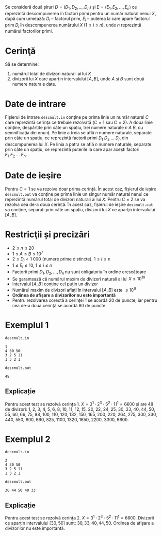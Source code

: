 Se consideră două șiruri $D = (D_1, D_2, ..., D_n)$ și $E = (E_1, E_2, ..., E_n)$ ce reprezintă descompunerea în factori primi pentru un număr natural nenul $X$, după cum urmează: $D_i$ – factorul prim, $E_i$ – puterea la care apare factorul prim $D_i$ în descompunerea numărului $X$ ($1 \leq i \leq n$), unde $n$ reprezintă numărul factorilor primi.

# Cerinţă

Să se determine:

1. numărul total de divizori naturali ai lui $X$
2. divizorii lui $X$ care aparțin intervalului $[A, B]$, unde $A$ şi $B$ sunt două numere naturale date.

# Date de intrare

Fișierul de intrare `descmult.in` conține pe prima linie un număr natural $C$ care reprezintă cerința ce trebuie rezolvată ($C = 1$ sau $C = 2$).
A doua linie conține, despărțite prin câte un spațiu, trei numere naturale $n \ A \ B$, cu semnificația din enunț.
Pe linie a treia se află $n$ numere naturale, separate prin câte un spațiu, ce reprezintă factorii primi $D_1 \ D_2 \ ... \ D_n$ din descompunerea lui $X$.
Pe linia a patra se află $n$ numere naturale, separate prin câte un spațiu, ce reprezintă puterile la care apar
aceşti factori $E_1 \ E_2 \ ... \ E_n$.

# Date de ieşire

Pentru $C = 1$ se va rezolva doar prima cerință. În acest caz, fișierul de ieșire `descmult.out` va conține pe prima linie un singur număr natural nenul ce reprezintă numărul total de divizori naturali ai lui $X$.
Pentru $C = 2$ se va rezolva cea de-a doua cerință. În acest caz, fișierul de ieșire `descmult.out` va conține, separați prin câte un spațiu, divizorii lui $X$ ce aparţin intervalului $[A, B]$.

# Restricţii și precizări

* $2 \leq n \leq 20$
* $1 \leq A \leq B \leq {10}^{7}$
* $2 \leq D_i \lt 1 \ 000$ (numere prime distincte), $1 \leq i \leq n$
* $1 \leq E_i \leq 10$, $1 \leq i \leq n$
* Factorii primi $D_1, D_2, ..., D_n$ nu sunt obligatoriu în ordine crescătoare
* Se garantează că numărul maxim de divizori naturali ai lui $X \leq {10}^{19}$
* Intervalul $[A, B]$ conține cel puțin un divizor
* Numărul maxim de divizori aflați în intervalul $[A, B]$ este $\leq {10}^{6}$
* **Ordinea de afișare a divizorilor nu este importantă**
* Pentru rezolvarea corectă a cerinței $1$ se acordă $20$ de puncte, iar pentru cea de-a doua cerință se acordă $80$ de puncte.

# Exemplul 1

`descmult.in`
```
1
4 30 50
3 2 5 11
1 3 2 1
```

`descmult.out`
```
48
```

## Explicație

Pentru acest test se rezolvă cerința $1$.
$X = {3}^{1} \cdot {2}^{3} \cdot {5}^{2} \cdot {11}^{1} = 6600$ și are $48$ de divizori: $1$, $2$, $3$, $4$, $5$, $6$, $8$, $10$, $11$, $12$, $15$, $20$, $22$, $24$, $25$, $30$, $33$, $40$, $44$, $50$, $55$, $60$, $66$, $75$, $88$, $100$, $110$, $120$, $132$, $150$, $165$, $200$, $220$, $264$, $275$, $300$, $330$, $440$, $550$, $600$, $660$, $825$, $1100$, $1320$, $1650$, $2200$, $3300$, $6600$.

# Exemplul 2

`descmult.in`
```
2
4 30 50
3 2 5 11
1 3 2 1
```

`descmult.out`
```
30 44 50 40 33
```

## Explicație

Pentru acest test se rezolvă cerința $2$.
$X = {3}^{1} \cdot {2}^{3} \cdot {5}^{2} \cdot {11}^{1} = 6600$.
Divizorii ce aparțin intervalului $[30, 50]$ sunt: $30, 33, 40, 44, 50$. Ordinea de afișare a divizorilor nu este importantă.
